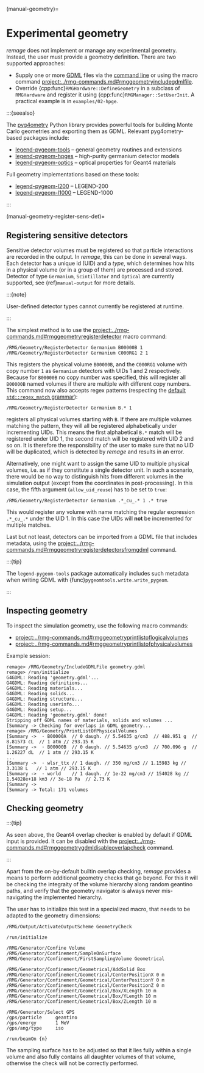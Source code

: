 (manual-geometry)=

# Experimental geometry

_remage_ does not implement or manage any experimental geometry. Instead, the
user must provide a geometry definition. There are two supported approaches:

- Supply one or more [GDML](https://gdml.web.cern.ch) files via the
  [command line](./running.md) or using the macro command
  <project:../rmg-commands.md#rmggeometryincludegdmlfile>.
- Override {cpp:func}`RMGHardware::DefineGeometry` in a subclass of
  `RMGHardware` and register it using {cpp:func}`RMGManager::SetUserInit`. A
  practical example is in `examples/02-hpge`.

:::{seealso}

The [pyg4ometry](https://pyg4ometry.readthedocs.io) Python library provides
powerful tools for building Monte Carlo geometries and exporting them as GDML.
Relevant pyg4ometry-based packages include:

- [legend-pygeom-tools](https://legend-pygeom-tools.readthedocs.io) – general
  geometry routines and extensions
- [legend-pygeom-hpges](https://legend-pygeom-hpges.readthedocs.io) –
  high-purity germanium detector models
- [legend-pygeom-optics](https://legend-pygeom-optics.readthedocs.io) – optical
  properties for Geant4 materials

Full geometry implementations based on these tools:

- [legend-pygeom-l200](https://github.com/legend-exp/legend-pygeom-l200) –
  LEGEND-200
- [legend-pygeom-l1000](https://github.com/legend-exp/legend-pygeom-l1000) –
  LEGEND-1000

:::

(manual-geometry-register-sens-det)=

## Registering sensitive detectors

Sensitive detector volumes must be registered so that particle interactions are
recorded in the output. In _remage_, this can be done in several ways. Each
detector has a unique id (UID) and a _type_, which determines how hits in a
physical volume (or in a group of them) are processed and stored. Detector of
type `Germanium`, `Scintillator` and `Optical` are currently supported, see
{ref}`manual-output` for more details.

:::{note}

User-defined detector types cannot currently be registered at runtime.

:::

The simplest method is to use the
<project:../rmg-commands.md#rmggeometryregisterdetector> macro command:

```geant4
/RMG/Geometry/RegisterDetector Germanium B00000B 1
/RMG/Geometry/RegisterDetector Germanium C000RG1 2 1
```

This registers the physical volume `B00000B`, and the `C000RG1` volume with copy
number `1` as `Germanium` detectors with UIDs 1 and 2 respectively. Because for
`B00000B` no copy number was specified, this will register all `B00000B` named
volumes if there are multiple with different copy numbers. This command now also
accepts regex patterns (respecting the
[default `std::regex_match` grammar](https://en.cppreference.com/w/cpp/regex/ecmascript.html)):

```geant4
/RMG/Geometry/RegisterDetector Germanium B.* 1
```

registers all physical volumes starting with `B`. If there are multiple volumes
matching the pattern, they will all be registered alphabetically under
incrementing UIDs. This means the first alphabetical `B.*` match will be
registered under UID 1, the second match will be registered with UID 2 and so
on. It is therefore the responsibility of the user to make sure that no UID will
be duplicated, which is detected by _remage_ and results in an error.

Alternatively, one might want to assign the same UID to multiple physical
volumes, i.e. as if they constitute a single detector unit. In such a scenario,
there would be no way to distinguish hits from different volumes in the
simulation output (except from the coordinates in post-processing). In this
case, the fifth argument (`allow_uid_reuse`) has to be set to `true`:

```geant4
/RMG/Geometry/RegisterDetector Germanium .*_cu_.* 1 .* true
```

This would register any volume with name matching the regular expression
`.*_cu_.*` under the UID 1. In this case the UIDs will **not** be incremented
for multiple matches.

Last but not least, detectors can be imported from a GDML file that includes
metadata, using the
<project:../rmg-commands.md#rmggeometryregisterdetectorsfromgdml> command.

:::{tip}

The `legend-pygeom-tools` package automatically includes such metadata when
writing GDML with {func}`pygeomtools.write.write_pygeom`.

:::

## Inspecting geometry

To inspect the simulation geometry, use the following macro commands:

- <project:../rmg-commands.md#rmggeometryprintlistoflogicalvolumes>
- <project:../rmg-commands.md#rmggeometryprintlistofphysicalvolumes>

Example session:

```remage
remage> /RMG/Geometry/IncludeGDMLFile geometry.gdml
remage> /run/initialize
G4GDML: Reading 'geometry.gdml'...
G4GDML: Reading definitions...
G4GDML: Reading materials...
G4GDML: Reading solids...
G4GDML: Reading structure...
G4GDML: Reading userinfo...
G4GDML: Reading setup...
G4GDML: Reading 'geometry.gdml' done!
Stripping off GDML names of materials, solids and volumes ...
[Summary -> Checking for overlaps in GDML geometry...
remage> /RMG/Geometry/PrintListOfPhysicalVolumes
[Summary ->  · B00000A  // 0 daugh. // 5.54635 g/cm3  // 488.951 g  // 8.81573 cL  // 1 atm // 293.15 K
[Summary ->  · B00000B  // 0 daugh. // 5.54635 g/cm3  // 700.096 g  // 1.26227 dL  // 1 atm // 293.15 K
...
[Summary ->  · wlsr_ttx // 1 daugh. // 350 mg/cm3 // 1.15983 kg // 3.3138 L   // 1 atm // 293.15 K
[Summary ->  · world    // 1 daugh. // 1e-22 mg/cm3 // 154028 kg // 1.54028e+18 km3 // 3e-18 Pa  // 2.73 K
[Summary ->
[Summary -> Total: 171 volumes
```

## Checking geometry

:::{tip}

As seen above, the Geant4 overlap checker is enabled by default if GDML input is
provided. It can be disabled with the
<project:../rmg-commands.md#rmggeometrygdmldisableoverlapcheck> command.

:::

Apart from the on-by-default builtin overlap checking, _remage_ provides a means
to perform additional geometry checks that go beyond. For this it will be
checking the integraity of the volume hierarchy along random geantino paths, and
verify that the geometry navigator is always never mis-navigating the
implemented hierarchy.

The user has to initialize this test in a specialized macro, that needs to be
adapted to the geometry dimensions:

```geant4
/RMG/Output/ActivateOutputScheme GeometryCheck

/run/initialize

/RMG/Generator/Confine Volume
/RMG/Generator/Confinement/SampleOnSurface
/RMG/Generator/Confinement/FirstSamplingVolume Geometrical

/RMG/Generator/Confinement/Geometrical/AddSolid Box
/RMG/Generator/Confinement/Geometrical/CenterPositionX 0 m
/RMG/Generator/Confinement/Geometrical/CenterPositionY 0 m
/RMG/Generator/Confinement/Geometrical/CenterPositionZ 0 m
/RMG/Generator/Confinement/Geometrical/Box/XLength 10 m
/RMG/Generator/Confinement/Geometrical/Box/YLength 10 m
/RMG/Generator/Confinement/Geometrical/Box/ZLength 10 m

/RMG/Generator/Select GPS
/gps/particle     geantino
/gps/energy       1 MeV
/gps/ang/type     iso

/run/beamOn {n}
```

The sampling surface has to be adjusted so that it lies fully within a single
volume and also fully contains all daughter volumes of that volume, otherwise
the check will not be correctly performed.
